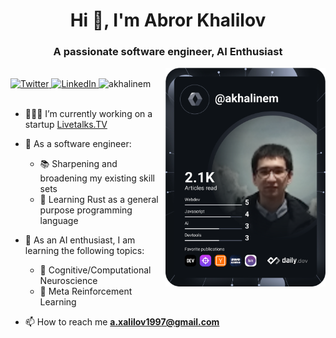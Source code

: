 <h1 align="center">Hi 👋, I'm Abror Khalilov</h1>
<h3 align="center">A passionate software engineer, AI Enthusiast</h3>

<a href="https://app.daily.dev/akhalinem">
    <img 
         src="https://github.com/akhalinem/akhalinem/blob/main/devcard.svg" 
         align="right" 
         width="256"
         alt="Abror Khalilov's Dev Card"
     />
</a>

<br />

<div>
  <a href="https://twitter.com/akhalinem">
    <img
      src="https://img.shields.io/twitter/follow/akhalinem?label=Twitter&logo=twitter&style=flat-square&color=1da1f2&logoColor=ffffff"
      alt="Twitter"
    />
  </a>
  <a href="https://www.linkedin.com/in/akhalinem/">
    <img
      src="https://img.shields.io/static/v1?logo=linkedin&style=flat-square&color=0072b1&label=LinkedIn&message=%E2%98%86"
      alt="LinkedIn"
    />
  </a>
  <span>
    <img src="https://komarev.com/ghpvc/?username=akhalinem&label=Profile%20views&color=0e75b6&style=flat" alt="akhalinem" />
  </span>  
</div>

<br />

- 👨🏻‍💻 I’m currently working on a startup [Livetalks.TV](https://info.livetalks.tv/)

- 📖 As a software engineer:
    - 📚 Sharpening and broadening my existing skill sets
    - 🦀 Learning Rust as a general purpose programming language

- 📖 As an AI enthusiast, I am learning the following topics:
    - 🧠 Cognitive/Computational Neuroscience
    - 🤖 Meta Reinforcement Learning

- 📫 How to reach me **a.xalilov1997@gmail.com**
